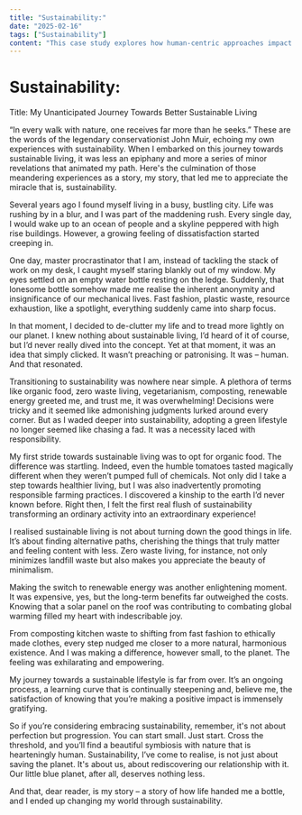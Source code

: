 ```yaml
---
title: "Sustainability:"
date: "2025-02-16"
tags: ["Sustainability"]
content: "This case study explores how human-centric approaches impact real-world applications. We look at practical industry use cases..."
---
```


# Sustainability:

Title: My Unanticipated Journey Towards Better Sustainable Living

“In every walk with nature, one receives far more than he seeks.” These are the words of the legendary conservationist John Muir, echoing my own experiences with sustainability. When I embarked on this journey towards sustainable living, it was less an epiphany and more a series of minor revelations that animated my path. Here's the culmination of those meandering experiences as a story, my story, that led me to appreciate the miracle that is, sustainability. 

Several years ago I found myself living in a busy, bustling city. Life was rushing by in a blur, and I was part of the maddening rush. Every single day, I would wake up to an ocean of people and a skyline peppered with high rise buildings. However, a growing feeling of dissatisfaction started creeping in. 

One day, master procrastinator that I am, instead of tackling the stack of work on my desk, I caught myself staring blankly out of my window. My eyes settled on an empty water bottle resting on the ledge. Suddenly, that lonesome bottle somehow made me realise the inherent anonymity and insignificance of our mechanical lives. Fast fashion, plastic waste, resource exhaustion, like a spotlight, everything suddenly came into sharp focus. 

In that moment, I decided to de-clutter my life and to tread more lightly on our planet. I knew nothing about sustainable living, I’d heard of it of course, but I’d never really dived into the concept. Yet at that moment, it was an idea that simply clicked. It wasn’t preaching or patronising. It was – human. And that resonated.

Transitioning to sustainability was nowhere near simple. A plethora of terms like organic food, zero waste living, vegetarianism, composting, renewable energy greeted me, and trust me, it was overwhelming! Decisions were tricky and it seemed like admonishing judgments lurked around every corner. But as I waded deeper into sustainability, adopting a green lifestyle no longer seemed like chasing a fad. It was a necessity laced with responsibility. 

My first stride towards sustainable living was to opt for organic food. The difference was startling. Indeed, even the humble tomatoes tasted magically different when they weren’t pumped full of chemicals. Not only did I take a step towards healthier living, but I was also inadvertently promoting responsible farming practices. I discovered a kinship to the earth I’d never known before. Right then, I felt the first real flush of sustainability transforming an ordinary activity into an extraordinary experience! 

I realised sustainable living is not about turning down the good things in life. It’s about finding alternative paths, cherishing the things that truly matter and feeling content with less. Zero waste living, for instance, not only minimizes landfill waste but also makes you appreciate the beauty of minimalism.

Making the switch to renewable energy was another enlightening moment. It was expensive, yes, but the long-term benefits far outweighed the costs. Knowing that a solar panel on the roof was contributing to combating global warming filled my heart with indescribable joy. 

From composting kitchen waste to shifting from fast fashion to ethically made clothes, every step nudged me closer to a more natural, harmonious existence. And I was making a difference, however small, to the planet. The feeling was exhilarating and empowering.

My journey towards a sustainable lifestyle is far from over. It’s an ongoing process, a learning curve that is continually steepening and, believe me, the satisfaction of knowing that you’re making a positive impact is immensely gratifying. 

So if you’re considering embracing sustainability, remember, it's not about perfection but progression. You can start small. Just start. Cross the threshold, and you’ll find a beautiful symbiosis with nature that is hearteningly human. Sustainability, I’ve come to realise, is not just about saving the planet. It's about us, about rediscovering our relationship with it. Our little blue planet, after all, deserves nothing less.

And that, dear reader, is my story – a story of how life handed me a bottle, and I ended up changing my world through sustainability.
